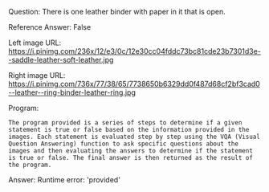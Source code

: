 Question: There is one leather binder with paper in it that is open.

Reference Answer: False

Left image URL: https://i.pinimg.com/236x/12/e3/0c/12e30cc04fddc73bc81cde23b7301d3e--saddle-leather-soft-leather.jpg

Right image URL: https://i.pinimg.com/736x/77/38/65/7738650b6329dd0f487d68cf2bf3cad0--leather--ring-binder-leather-ring.jpg

Program:

```
The program provided is a series of steps to determine if a given statement is true or false based on the information provided in the images. Each statement is evaluated step by step using the VQA (Visual Question Answering) function to ask specific questions about the images and then evaluating the answers to determine if the statement is true or false. The final answer is then returned as the result of the program.
```
Answer: Runtime error: 'provided'


